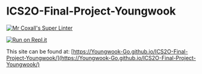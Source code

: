 # ICS2O-Final-Project-Youngwook

[![Mr Coxall's Super Linter](https://github.com/Youngwook-Go/ICS2O-Final-Project-Youngwook/workflows/Mr%20Coxall's%20Super%20Linter/badge.svg)](https://github.com/Youngwook-Go/ICS2O-Final-Project-Youngwook/actions)

[![Run on Repl.it](https://repl.it/badge/github/Youngwook-Go/ICS2O-Final-Project-Youngwook)](https://repl.it/github/Youngwook-Go/ICS2O-Final-Project-Youngwook)

This site can be found at: [https://Youngwook-Go.github.io/ICS2O-Final-Project-Youngwook/](https://Youngwook-Go.github.io/ICS2O-Final-Project-Youngwook/)
